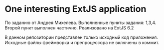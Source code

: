 # One interesting ExtJS application

По заданию от Андрея Михелева.
Выполненные пункты задания: 1,3,4. Второй пункт выполнен частично.
Реализовано на ExtJS 6.2 

В данном репозитории представлен только исходный код приложения. 
Исходные файлы фреймворка и препроцессора не включены в коммит.